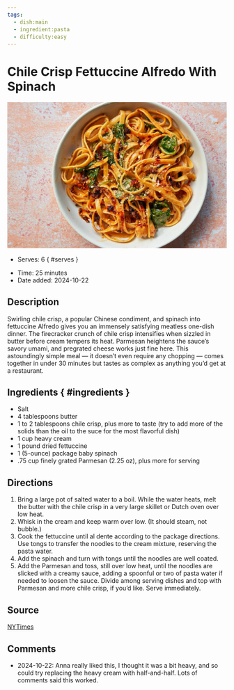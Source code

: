 ```yaml
---
tags:
  - dish:main
  - ingredient:pasta
  - difficulty:easy
---
```

<!-- Tags can have colon, but no space around it -->

# Chile Crisp Fettuccine Alfredo With Spinach

![Recipe picture](../images/26korex-alfredo-threeByTwoMediumAt2X.webp)

<!-- Serves has to be a single number, no dashes, but text is allowed after the
number (e.g., 24 cookies) -->
- Serves: 6
{ #serves }
<!-- Time is not parsed, so anything can be input here, and additional
values can be added (e.g., "active time", "cooking time", etc) -->
- Time: 25 minutes
- Date added: 2024-10-22

## Description
Swirling chile crisp, a popular Chinese condiment, and spinach into fettuccine Alfredo gives you an immensely satisfying meatless one-dish dinner. The firecracker crunch of chile crisp intensifies when sizzled in butter before cream tempers its heat. Parmesan heightens the sauce’s savory umami, and pregrated cheese works just fine here. This astoundingly simple meal — it doesn’t even require any chopping — comes together in under 30 minutes but tastes as complex as anything you’d get at a restaurant.

## Ingredients { #ingredients }

<!-- Decimals are allowed, fractions are not. For ranges, use only a single dash
and no spaces between the numbers. -->
- Salt
- 4 tablespoons butter
- 1 to 2 tablespoons chile crisp, plus more to taste (try to add more of the solids than the oil to the suce for the most flavorful dish)
- 1 cup heavy cream
- 1 pound dried fettuccine
- 1 (5-ounce) package baby spinach
- .75 cup finely grated Parmesan (2.25 oz), plus more for serving

## Directions

<!-- If you have a direction that refers to a number of some ingredient, wrap
the number in asterisks and add `{.ingredient-num}` afterwards. For example,
write `Add 2 Tbsp oil to pan` as `Add *2*{.ingredient-num} to pan`. This allows
us to properly change the number when changing the serves value. -->

1. Bring a large pot of salted water to a boil. While the water heats, melt the butter with the chile crisp in a very large skillet or Dutch oven over low heat.
2. Whisk in the cream and keep warm over low. (It should steam, not bubble.)
3. Cook the fettuccine until al dente according to the package directions. Use tongs to transfer the noodles to the cream mixture, reserving the pasta water.
4. Add the spinach and turn with tongs until the noodles are well coated.
5. Add the Parmesan and toss, still over low heat, until the noodles are slicked with a creamy sauce, adding a spoonful or two of pasta water if needed to loosen the sauce. Divide among serving dishes and top with Parmesan and more chile crisp, if you’d like. Serve immediately.

## Source

[NYTimes](https://cooking.nytimes.com/recipes/1023609-chile-crisp-fettuccine-alfredo-with-spinach)

## Comments

- 2024-10-22: Anna really liked this, I thought it was a bit heavy, and so could try replacing the heavy cream with half-and-half. Lots of comments said this worked.
